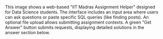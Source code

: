 This image shows a web-based "IIT Madras Assignment Helper" designed for Data Science students. The interface includes an input area where users can ask questions or paste specific SQL queries (like finding posts). An optional file upload allows submitting assignment contexts. A green "Get Answer" button submits requests, displaying detailed solutions in the answer section below.